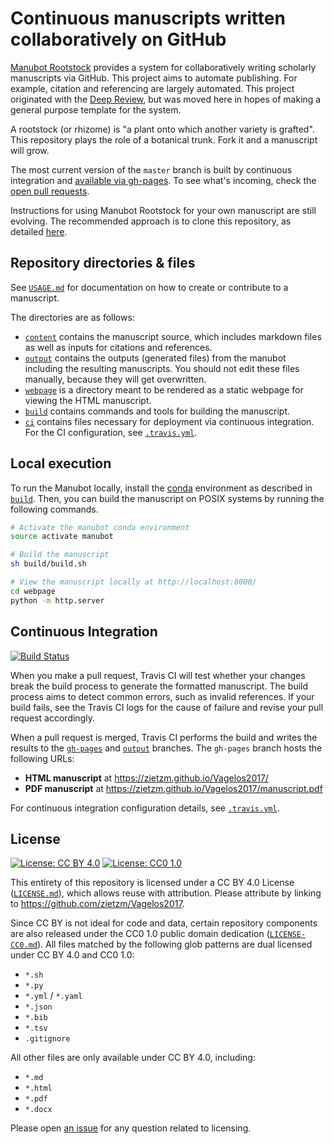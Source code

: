 # Continuous manuscripts written collaboratively on GitHub

[Manubot Rootstock](https://git.io/vQSvo) provides a system for collaboratively writing scholarly manuscripts via GitHub.
This project aims to automate publishing.
For example, citation and referencing are largely automated.
This project originated with the [Deep Review](https://github.com/zietzm/deep-review), but was moved here in hopes of making a general purpose template for the system.

A rootstock (or rhizome) is "a plant onto which another variety is grafted".
This repository plays the role of a botanical trunk.
Fork it and a manuscript will grow.

The most current version of the `master` branch is built by continuous integration and [available via gh-pages](https://zietzm.github.io/Vagelos2017/).
To see what's incoming, check the [open pull requests](https://github.com/zietzm/Vagelos2017/pulls).

Instructions for using Manubot Rootstock for your own manuscript are still evolving.
The recommended approach is to clone this repository, as detailed [here](https://github.com/zietzm/Vagelos2017/issues/6#issuecomment-314541837).

## Repository directories & files

See [`USAGE.md`](USAGE.md) for documentation on how to create or contribute to a manuscript.

The directories are as follows:

+ [`content`](content) contains the manuscript source, which includes markdown files as well as inputs for citations and references.
+ [`output`](output) contains the outputs (generated files) from the manubot including the resulting manuscripts.
  You should not edit these files manually, because they will get overwritten.
+ [`webpage`](webpage) is a directory meant to be rendered as a static webpage for viewing the HTML manuscript.
+ [`build`](build) contains commands and tools for building the manuscript.
+ [`ci`](ci) contains files necessary for deployment via continuous integration.
  For the CI configuration, see [`.travis.yml`](.travis.yml).

## Local execution

To run the Manubot locally, install the [conda](https://conda.io) environment as described in [`build`](build).
Then, you can build the manuscript on POSIX systems by running the following commands.

```sh
# Activate the manubot conda environment
source activate manubot

# Build the manuscript
sh build/build.sh

# View the manuscript locally at http://localhost:8000/
cd webpage
python -m http.server
```

## Continuous Integration

[![Build Status](https://travis-ci.org/zietzm/Vagelos2017.svg?branch=master)](https://travis-ci.org/zietzm/Vagelos2017)

When you make a pull request, Travis CI will test whether your changes break the build process to generate the formatted manuscript.
The build process aims to detect common errors, such as invalid references.
If your build fails, see the Travis CI logs for the cause of failure and revise your pull request accordingly.

When a pull request is merged, Travis CI performs the build and writes the results to the [`gh-pages`](https://github.com/zietzm/Vagelos2017/tree/gh-pages) and [`output`](https://github.com/zietzm/Vagelos2017/tree/output) branches.
The `gh-pages` branch hosts the following URLs:

+ **HTML manuscript** at https://zietzm.github.io/Vagelos2017/
+ **PDF manuscript** at https://zietzm.github.io/Vagelos2017/manuscript.pdf

For continuous integration configuration details, see [`.travis.yml`](.travis.yml).

## License

[![License: CC BY 4.0](https://img.shields.io/badge/License%20All-CC%20BY%204.0-lightgrey.svg)](http://creativecommons.org/licenses/by/4.0/)
[![License: CC0 1.0](https://img.shields.io/badge/License%20Parts-CC0%201.0-lightgrey.svg)](https://creativecommons.org/publicdomain/zero/1.0/)

This entirety of this repository is licensed under a CC BY 4.0 License ([`LICENSE.md`](LICENSE.md)), which allows reuse with attribution.
Please attribute by linking to https://github.com/zietzm/Vagelos2017.

Since CC BY is not ideal for code and data, certain repository components are also released under the CC0 1.0 public domain dedication ([`LICENSE-CC0.md`](LICENSE-CC0.md)).
All files matched by the following glob patterns are dual licensed under CC BY 4.0 and CC0 1.0:

+ `*.sh`
+ `*.py`
+ `*.yml` / `*.yaml`
+ `*.json`
+ `*.bib`
+ `*.tsv`
+ `.gitignore`

All other files are only available under CC BY 4.0, including:

+ `*.md`
+ `*.html`
+ `*.pdf`
+ `*.docx`

Please open [an issue](https://github.com/zietzm/Vagelos2017/issues) for any question related to licensing.
